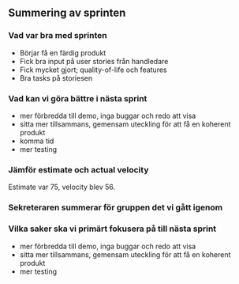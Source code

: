 ## Summering av sprinten
 

### Vad var bra med sprinten
* Börjar få en färdig produkt 
* Fick bra input på user stories från handledare
* Fick mycket gjort; quality-of-life och features
* Bra tasks på storiesen


### Vad kan vi göra bättre i nästa sprint
* mer förbredda till demo, inga buggar och redo att visa
* sitta mer tillsammans, gemensam uteckling för att få en koherent produkt
* komma tid
* mer testing


### Jämför estimate och actual velocity
Estimate var 75, velocity blev 56.

### Sekreteraren summerar för gruppen det vi gått igenom

### Vilka saker ska vi primärt fokusera på till nästa sprint
* mer förbredda till demo, inga buggar och redo att visa
* sitta mer tillsammans, gemensam uteckling för att få en koherent produkt
* mer testing
